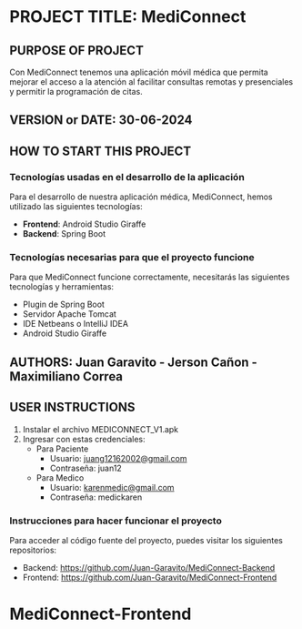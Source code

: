 # PROJECT TITLE: MediConnect

## PURPOSE OF PROJECT

Con MediConnect tenemos una aplicación móvil médica que permita mejorar el acceso a la atención al facilitar consultas remotas y presenciales y permitir la programación de citas.

## VERSION or DATE: 30-06-2024

## HOW TO START THIS PROJECT

### Tecnologías usadas en el desarrollo de la aplicación

Para el desarrollo de nuestra aplicación médica, MediConnect, hemos utilizado las siguientes tecnologías:

- **Frontend**: Android Studio Giraffe
- **Backend**: Spring Boot

### Tecnologías necesarias para que el proyecto funcione

Para que MediConnect funcione correctamente, necesitarás las siguientes tecnologías y herramientas:

- Plugin de Spring Boot
- Servidor Apache Tomcat
- IDE Netbeans o IntelliJ IDEA
- Android Studio Giraffe

## AUTHORS: Juan Garavito -  Jerson Cañon - Maximiliano Correa

## USER INSTRUCTIONS

1. Instalar el archivo MEDICONNECT_V1.apk
2. Ingresar con estas credenciales:
    * Para Paciente
        - Usuario:  juang12162002@gmail.com
        - Contraseña: juan12
    * Para Medico
        - Usuario:  karenmedic@gmail.com
        - Contraseña: medickaren

### Instrucciones para hacer funcionar el proyecto

Para acceder al código fuente del proyecto, puedes visitar los siguientes repositorios:

- Backend: https://github.com/Juan-Garavito/MediConnect-Backend
- Frontend: https://github.com/Juan-Garavito/MediConnect-Frontend

# MediConnect-Frontend
